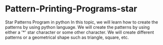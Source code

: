 # Pattern-Printing-Programs-star
Star Patterns Program in python In this topic, we will learn how to create the patterns by using python language. We will create the patterns by using either a '*' star character or some other character. We will create different patterns or a geometrical shape such as triangle, square, etc.
